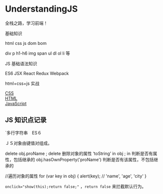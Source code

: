 # UnderstandingJS


全栈之路，学习前端！


基础知识

html css js dom bom 

div p h1-h6 img span ul dl ol li 等


JS 基础语法知识 

ES6 JSX React Redux Webpack


html+css+js 实战



[CSS](CSS.md)   
[HTML](HTML.md)   
[JavaScript](JavaScript.md)

## JS 知识点记录


`多行字符串　ES６　


ＪＳ对象由键值对组成。

delete obj.proName  ; delete 删除对象的属性
‘toString’ in obj   ; in 判断是否有属性，包括继承的
obj.hasOwnProperty('proName')  判断是否有该属性，不包括继承的

//遍历对象的属性
for (var key in obj) {
    alert(key); // 'name', 'age', 'city'
}




`onclick="show(this);return false;"` ，`return false` 来拦截默认行为。